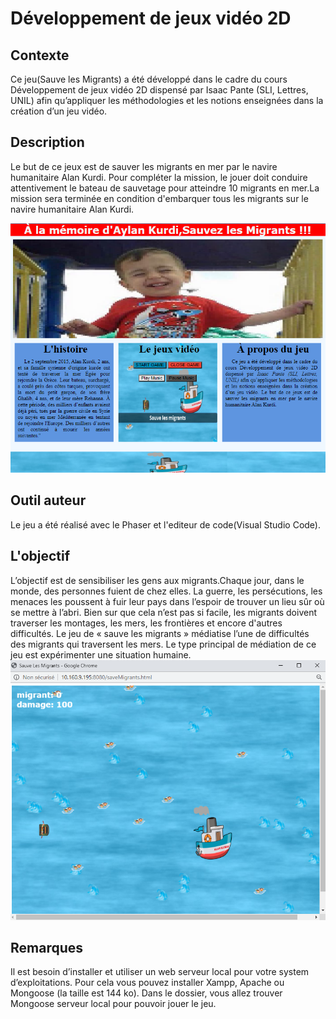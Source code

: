 # Développement de jeux vidéo 2D
## Contexte
Ce jeu(Sauve les Migrants) a été développé dans le cadre du cours Développement de jeux vidéo 2D dispensé par Isaac Pante (SLI, Lettres, UNIL) afin qu’appliquer les méthodologies et les notions enseignées dans la création d’un jeu vidéo. 
## Description
Le but de ce jeux est de sauver les migrants en mer par le navire humanitaire Alan Kurdi. Pour compléter la mission, le jouer doit conduire attentivement le bateau de sauvetage pour atteindre 10 migrants en mer.La mission sera terminée en condition d'embarquer tous les migrants sur le navire humanitaire Alan Kurdi.

![l'écran d'accueil](/scenes/Capture1.PNG)
## Outil auteur
Le jeu a été réalisé avec le Phaser et l'editeur de code(Visual Studio Code).
## L'objectif
L’objectif est de sensibiliser les gens aux migrants.Chaque jour, dans le monde, des personnes fuient de chez elles. La guerre, les persécutions, les menaces les poussent à fuir leur pays dans l’espoir de trouver un lieu sûr où se mettre à l’abri. Bien sur que cela n’est pas si facile, les migrants doivent traverser les montages, les mers, les frontières et encore d'autres difficultés. Le jeu de « sauve les migrants » médiatise l’une de difficultés des migrants qui traversent les mers. Le type principal de médiation de ce jeu est  expérimenter une situation humaine.
![Sauve le Migrants](/scenes/Capture2.PNG)
## Remarques
Il est besoin d’installer et utiliser un web serveur local pour votre system d’exploitations. Pour cela vous pouvez installer Xampp, Apache ou Mongoose (la taille est 144 ko). Dans le dossier, vous allez trouver Mongoose serveur local pour pouvoir jouer le jeu.
